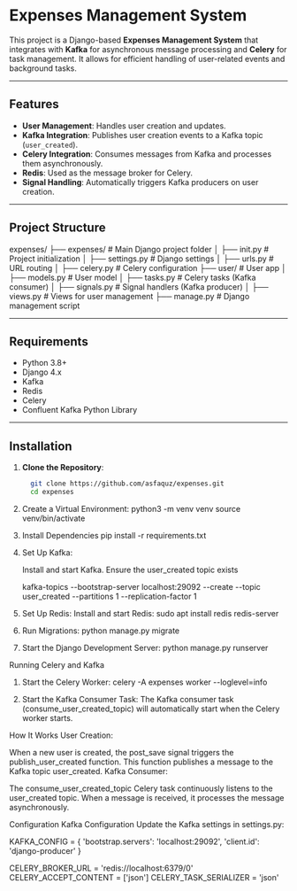 # Expenses Management System

This project is a Django-based **Expenses Management System** that integrates with **Kafka** for asynchronous message processing and **Celery** for task management. It allows for efficient handling of user-related events and background tasks.

---

## Features

- **User Management**: Handles user creation and updates.
- **Kafka Integration**: Publishes user creation events to a Kafka topic (`user_created`).
- **Celery Integration**: Consumes messages from Kafka and processes them asynchronously.
- **Redis**: Used as the message broker for Celery.
- **Signal Handling**: Automatically triggers Kafka producers on user creation.

---

## Project Structure

expenses/ ├── expenses/ # Main Django project folder │ 
├── init.py # Project initialization │ 
├── settings.py # Django settings │ 
├── urls.py # URL routing │ 
├── celery.py # Celery configuration 
├── user/ # User app │ 
├── models.py # User model │
├── tasks.py # Celery tasks (Kafka consumer) │ 
├── signals.py # Signal handlers (Kafka producer) │ 
├── views.py # Views for user management 
├── manage.py # Django management script

---

## Requirements

- Python 3.8+
- Django 4.x
- Kafka
- Redis
- Celery
- Confluent Kafka Python Library

---

## Installation

1. **Clone the Repository**:
   ```bash
     git clone https://github.com/asfaquz/expenses.git
     cd expenses

2. Create a Virtual Environment:
    python3 -m venv venv
    source venv/bin/activate

3. Install Dependencies
    pip install -r requirements.txt

4. Set Up Kafka:

    Install and start Kafka.
    Ensure the user_created topic exists

    kafka-topics --bootstrap-server localhost:29092 --create --topic user_created --partitions 1 --replication-factor 1

5. Set Up Redis:
    Install and start Redis:
        sudo apt install redis
        redis-server

6. Run Migrations:
    python manage.py migrate

7. Start the Django Development Server:
    python manage.py runserver


Running Celery and Kafka

1. Start the Celery Worker:
    celery -A expenses worker --loglevel=info

2. Start the Kafka Consumer Task: The Kafka consumer task (consume_user_created_topic) will automatically start when the Celery worker starts.

How It Works
User Creation:

When a new user is created, the post_save signal triggers the publish_user_created function.
This function publishes a message to the Kafka topic user_created.
Kafka Consumer:

The consume_user_created_topic Celery task continuously listens to the user_created topic.
When a message is received, it processes the message asynchronously.


Configuration
Kafka Configuration
Update the Kafka settings in settings.py:

KAFKA_CONFIG = {
    'bootstrap.servers': 'localhost:29092',
    'client.id': 'django-producer'
}

CELERY_BROKER_URL = 'redis://localhost:6379/0'
CELERY_ACCEPT_CONTENT = ['json']
CELERY_TASK_SERIALIZER = 'json'
